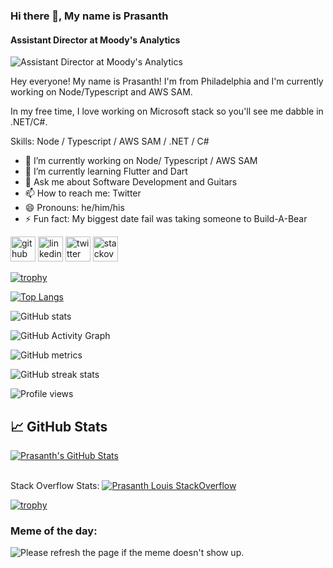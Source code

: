 ### Hi there 👋, My name is Prasanth
#### Assistant Director at Moody's Analytics
![Assistant Director at Moody's Analytics](https://arturssmirnovs.github.io/github-profile-readme-generator/images/banner.png)

Hey everyone! My name is Prasanth! I'm from Philadelphia and I'm currently working on Node/Typescript and AWS SAM. 

In my free time, I love working on Microsoft stack so you'll see me dabble in .NET/C#.


Skills: Node / Typescript / AWS SAM / .NET / C#

- 🔭 I’m currently working on Node/ Typescript / AWS SAM 
- 🌱 I’m currently learning Flutter and Dart 
- 💬 Ask me about Software Development and Guitars 
- 📫 How to reach me: Twitter 
- 😄 Pronouns: he/him/his 
- ⚡ Fun fact: My biggest date fail was taking someone to Build-A-Bear 


[<img src='https://cdn.jsdelivr.net/npm/simple-icons@3.0.1/icons/github.svg' alt='github' height='40'>](https://github.com/prasanthlouis)  [<img src='https://cdn.jsdelivr.net/npm/simple-icons@3.0.1/icons/linkedin.svg' alt='linkedin' height='40'>](https://www.linkedin.com/in/prasanthlouis/)  [<img src='https://cdn.jsdelivr.net/npm/simple-icons@3.0.1/icons/twitter.svg' alt='twitter' height='40'>](https://twitter.com/prasanthlouis)  [<img src='https://cdn.jsdelivr.net/npm/simple-icons@3.0.1/icons/stackoverflow.svg' alt='stackoverflow' height='40'>](https://stackoverflow.com/users/3293761)  

[![trophy](https://github-profile-trophy.vercel.app/?username=prasanthlouis)](https://github.com/ryo-ma/github-profile-trophy)

[![Top Langs](https://github-readme-stats.vercel.app/api/top-langs/?username=prasanthlouis)](https://github.com/anuraghazra/github-readme-stats)

![GitHub stats](https://github-readme-stats.vercel.app/api?username=prasanthlouis&show_icons=true&count_private=true)  

![GitHub Activity Graph](https://activity-graph.herokuapp.com/graph?username=prasanthlouis)  

![GitHub metrics](https://metrics.lecoq.io/prasanthlouis)  

![GitHub streak stats](https://github-readme-streak-stats.herokuapp.com/?user=prasanthlouis)  

![Profile views](https://gpvc.arturio.dev/prasanthlouis)  

## &#x1f4c8; GitHub Stats 

<a href="https://github.com/prasanthlouis/prasanthlouis">
  <img align="center" src="https://github-readme-stats.vercel.app/api?username=prasanthlouis&show_icons=true&line_height=27&count_private=true&title_color=ffffff&text_color=c9cacc&icon_color=2bbc8a&bg_color=1d1f21" alt="Prasanth's GitHub Stats" />
</a>
<br><br>

Stack Overflow Stats:
[![Prasanth Louis StackOverflow](https://stackoverflow-badge.herokuapp.com/api/StackOverflowBadge/3293761)](https://stackoverflow.com/users/3293761/prasanth-louis)
<!-- icons with padding -->

[![trophy](https://github-profile-trophy.vercel.app/?username=prasanthlouis&theme=onedark)](https://github.com/ryo-ma/github-profile-trophy)

<h3>Meme of the day:</h3>

<img src='https://random-memer.herokuapp.com/' title="Meme" alt="Please refresh the page if the meme doesn't show up.">


[1.1]: http://i.imgur.com/tXSoThF.png (twitter icon with padding)
[2.1]: http://i.imgur.com/0o48UoR.png (github icon with padding)

<!-- icons without padding --> 

[1.2]: http://i.imgur.com/wWzX9uB.png (My Twitter)
[2.2]: http://i.imgur.com/9I6NRUm.png (github icon without padding)
[3.2]: https://raw.githubusercontent.com/MartinHeinz/MartinHeinz/master/linkedin-3-16.png (My LinkedIn)

<!-- links to your social media accounts -->
[2]: https://github.com/prasanthlouis
